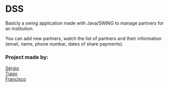 # DSS

<p>Basicly a swing application made with Java/SWING to manage partners for an institution.</p>
<p>You can add new partners, watch the list of partners and their information (email, name, phone numbar, dates of share payments).<p>

### Project made by:

[Sérgio](http://github.com/a-sac) <br>
[Tiago](http://github.com/tdaa) <br>
[Francisco](http://github.com/FranciscoLira)
